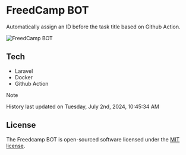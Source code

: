 # FreedCamp BOT

Automatically assign an ID before the task title based on Github Action.

![FreedCamp BOT](https://repository-images.githubusercontent.com/737932867/7d34798b-2680-471c-b089-a78a718d3d6a)

## Tech

- Laravel
- Docker
- Github Action

> [!NOTE]  
> History last updated on Tuesday, July 2nd, 2024, 10:45:34 AM

## License

The Freedcamp BOT is open-sourced software licensed under the [MIT license](https://opensource.org/licenses/MIT).
